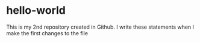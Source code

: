 # hello-world
This is my 2nd repository created in Github.
I write these statements when I make the first changes to the file
